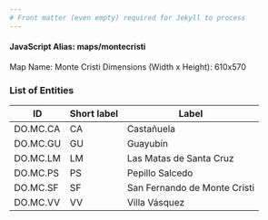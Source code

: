 ```yaml
---
# Front matter (even empty) required for Jekyll to process
---
```


#### JavaScript Alias: maps/montecristi

Map Name: Monte Cristi
Dimensions (Width x Height): 610x570





### List of Entities

ID | Short label | Label
---|---|---|
DO.MC.CA|CA|Castañuela
DO.MC.GU|GU|Guayubín
DO.MC.LM|LM|Las Matas de Santa Cruz
DO.MC.PS|PS|Pepillo Salcedo
DO.MC.SF|SF|San Fernando de Monte Cristi
DO.MC.VV|VV|Villa Vásquez